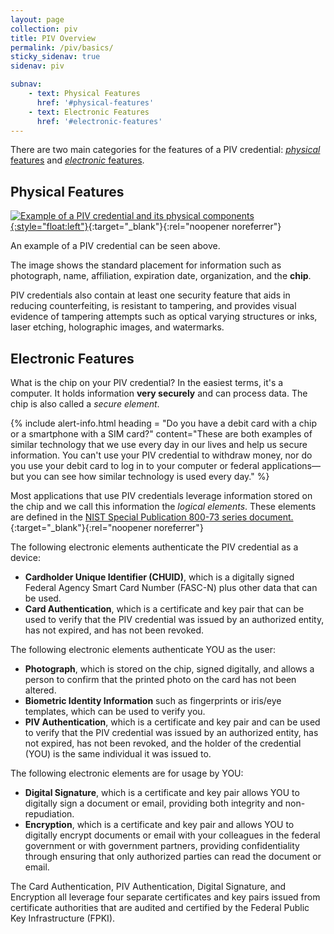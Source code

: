 ```yaml
---
layout: page
collection: piv
title: PIV Overview
permalink: /piv/basics/
sticky_sidenav: true
sidenav: piv

subnav:
    - text: Physical Features
      href: '#physical-features'
    - text: Electronic Features
      href: '#electronic-features'
---
```


There are two main categories for the features of a PIV credential: [_physical_ features](#physical-features) and [_electronic_ features](#electronic-features).

## Physical Features

[![Example of a PIV credential and its physical components]({{site.baseurl}}/assets/piv/elements.png){:style="float:left"}]({{site.baseurl}}/assets/piv/elements.png){:target="_blank"}{:rel="noopener noreferrer"}

An example of a PIV credential can be seen above.

The image shows the standard placement for information such as photograph, name, affiliation, expiration date, organization, and the **chip**.   

PIV credentials also contain at least one security feature that aids in reducing counterfeiting, is resistant to tampering, and provides visual evidence of tampering attempts such as optical varying structures or inks, laser etching, holographic images, and watermarks.  


## Electronic Features
What is the chip on your PIV credential? In the easiest terms, it's a computer. It holds information **very securely** and can process data. The chip is also called a _secure element_.

{% include alert-info.html heading = "Do you have a debit card with a chip or a smartphone with a SIM card?" content="These are both examples of similar technology that we use every day in our lives and help us secure information.  You can't use your PIV credential to withdraw money, nor do you use your debit card to log in to your computer or federal applications—but you can see how similar technology is used every day." %}

Most applications that use PIV credentials leverage information stored on the chip and we call this information the _logical elements_.  These elements are defined in the [NIST Special Publication 800-73 series document.](http://nvlpubs.nist.gov/nistpubs/SpecialPublications/NIST.SP.800-73-4.pdf){:target="_blank"}{:rel="noopener noreferrer"}

The following electronic elements authenticate the PIV credential as a device:  

- **Cardholder Unique Identifier (CHUID)**, which is a digitally signed Federal Agency Smart Card Number (FASC-N) plus other data that can be used.
- **Card Authentication**, which is a certificate and key pair that can be used to verify that the PIV credential was issued by an authorized entity, has not expired, and has not been revoked.

The following electronic elements authenticate YOU as the user:

- **Photograph**, which is stored on the chip, signed digitally, and allows a person to confirm that the printed photo on the card has not been altered.
- **Biometric Identity Information** such as fingerprints or iris/eye templates, which can be used to verify you.
- **PIV Authentication**,  which is a certificate and key pair and can be used to verify that the PIV credential was issued by an authorized entity, has not expired, has not been revoked, and the holder of the credential (YOU) is the same individual it was issued to.

The following electronic elements are for usage by YOU:

- **Digital Signature**, which is a certificate and key pair allows YOU to digitally sign a document or email, providing both integrity and non-repudiation.
- **Encryption**, which is a certificate and key pair and allows YOU to digitally encrypt documents or email with your colleagues in the federal government or with government partners, providing confidentiality through ensuring that only authorized parties can read the document or email.

The Card Authentication, PIV Authentication, Digital Signature, and Encryption all leverage four separate certificates and key pairs issued from certificate authorities that are audited and certified by the Federal Public Key Infrastructure (FPKI).
